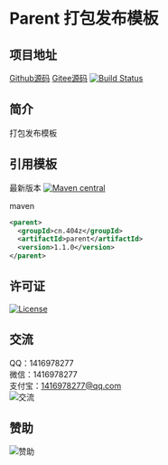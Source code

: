 # Parent 打包发布模板

## 项目地址
[Github源码](https://github.com/ALI1416/parent)
[Gitee源码](https://gitee.com/ALI1416/parent)
[![Build Status](https://travis-ci.com/ALI1416/parent.svg?branch=master)](https://travis-ci.com/ALI1416/parent)

## 简介
打包发布模板  

## 引用模板
最新版本
[![Maven central](https://maven-badges.herokuapp.com/maven-central/cn.404z/parent/badge.svg)](https://maven-badges.herokuapp.com/maven-central/cn.404z/parent)

maven
```xml
<parent>
  <groupId>cn.404z</groupId>
  <artifactId>parent</artifactId>
  <version>1.1.0</version>
</parent>
```

## 许可证
[![License](https://img.shields.io/badge/license-BSD-brightgreen)](https://opensource.org/licenses/BSD-3-Clause)

## 交流
QQ：1416978277  
微信：1416978277  
支付宝：1416978277@qq.com  
![交流](https://cdn.jsdelivr.net/gh/ALI1416/web/image/contact.png)

## 赞助
![赞助](https://cdn.jsdelivr.net/gh/ALI1416/web/image/donate.png)
